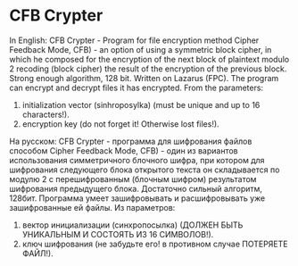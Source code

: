 # CFB Crypter
In English:
CFB Crypter - Program for file encryption method Cipher Feedback Mode, CFB) - an option of using a symmetric block cipher, in which he composed for the encryption of the next block of plaintext modulo 2 recoding (block cipher) the result of the encryption of the previous block. Strong enough algorithm, 128 bit. Written on Lazarus (FPC).
The program can encrypt and decrypt files it has encrypted.
From the parameters:
1) initialization vector (sinhroposylka) (must be unique and up to 16 characters!).
2) encryption key (do not forget it! Otherwise lost files!).

На русском:
CFB Crypter - программа для шифрования файлов способом Cipher Feedback Mode, CFB) - один из вариантов использования симметричного блочного шифра, при котором для шифрования следующего блока открытого текста он складывается по модулю 2 с перешифрованным (блочным шифром) результатом шифрования предыдущего блока. Достаточно сильный алгоритм, 128бит. 
Программа умеет зашифровывать и расшифровывать уже зашифрованные ей файлы. 
Из параметров:
1) вектор инициализации (синхропосылка) (ДОЛЖЕН БЫТЬ УНИКАЛЬНЫМ И СОСТОЯТЬ ИЗ 16 СИМВОЛОВ!).
2) ключ шифрования (не забудьте его! в противном случае ПОТЕРЯЕТЕ ФАЙЛ!).

